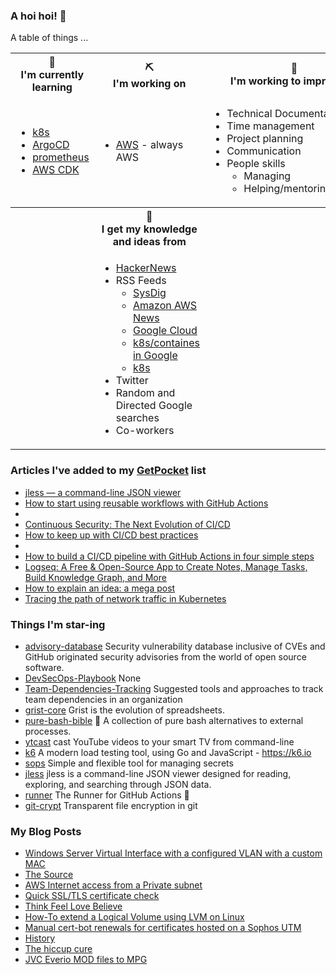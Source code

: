 ### A hoi hoi! 👋

A table of things ...

<table>
    <tr>
        <th>🌱<br/>I'm currently learning</th>
        <th>⛏<br/> I'm working on</th>
        <th>🚧<br/>I'm working to improve on</th>
    </tr>
    <tr>
        <td>
            <ul>
                <li><a href="https://kubernetes.io/">k8s</a></li>
                <li><a href="https://argoproj.github.io/">ArgoCD</a></li>
                <li><a href="https://prometheus.io/">prometheus</a></li>
                <li><a href="https://aws.amazon.com/cdk/">AWS CDK</a></li>
            </ul>
        </td>
        <td>
            <ul>
                <li><a href="https://aws.amazon.com/">AWS</a> - always AWS</li>
            </ul>
        </td>
        <td>
            <ul>
                <li>Technical Documentation</li>
                <li>Time management</li>
                <li>Project planning</li
                ><li>Communication</li>
                <li>People skills<ul>
                <li>Managing</li>
                <li>Helping/mentoring/coaching</li>
            </ul>
        </td>
    </tr>
    <tr>
        <th>&nbsp;</th>
        <th>🏫<br/>I get my knowledge and ideas from</th>
        <th>&nbsp;</th>
    </tr>
    <tr>
        <td>&nbsp;</td>
        <td>
            <ul>
                <li><a href="https://news.ycombinator.com/">HackerNews</a></li>
                <li>
                    RSS Feeds
                    <ul>
                        <li><a href="http://fetchrss.com/rss/5b4e9e358a93f8cc058b4567960404014.xml">SysDig</a></li>
                        <li><a href="https://aws.amazon.com/new/feed/">Amazon AWS News</a></li>
                        <li><a href="https://cloudblog.withgoogle.com/rss/">Google Cloud</a></li>
                        <li><a href="https://cloudblog.withgoogle.com/products/containers-kubernetes/rss/">k8s/containes in Google</a></li>
                        <li><a href="https://kubernetes.io/feed.xml">k8s</a></li>
                    </ul>
                </li>
                <li>Twitter</li>
                <li>Random and Directed Google searches</li>
                <li>Co-workers</li>
            </ul>
        </td>
        <td>&nbsp;</td>
    </tr>
</table>

### Articles I've added to my [GetPocket](https://getpocket.com/) list

* [jless — a command-line JSON viewer](https://pauljuliusmartinez.github.io/)
* [How to start using reusable workflows with GitHub Actions](https://github.blog/2022-02-10-using-reusable-workflows-github-actions/)
* [](http://www.spiderfoot.net/index.html)
* [Continuous Security: The Next Evolution of CI/CD](https://devops.com/continuous-security-the-next-evolution-of-ci-cd/)
* [How to keep up with CI/CD best practices](https://about.gitlab.com/blog/2022/02/03/how-to-keep-up-with-ci-cd-best-practices/)
* [](https://aws.amazon.com/blogs/security/how-to-build-a-multi-region-aws-security-hub-analytic-pipeline/)
* [How to build a CI/CD pipeline with GitHub Actions in four simple steps](https://github.blog/2022-02-02-build-ci-cd-pipeline-github-actions-four-steps/)
* [Logseq: A Free & Open-Source App to Create Notes, Manage Tasks, Build Knowledge Graph, and More](https://itsfoss.com/logseq/)
* [How to explain an idea: a mega post](https://www.markpollard.net/how-to-explain-an-idea/)
* [Tracing the path of network traffic in Kubernetes](https://learnk8s.io/kubernetes-network-packets)

### Things I'm star-ing

* [advisory-database](https://github.com/github/advisory-database)
  Security vulnerability database inclusive of CVEs and GitHub originated security advisories from the world of open source software.
* [DevSecOps-Playbook](https://github.com/6mile/DevSecOps-Playbook)
  None
* [Team-Dependencies-Tracking](https://github.com/TeamTopologies/Team-Dependencies-Tracking)
  Suggested tools and approaches to track team dependencies in an organization
* [grist-core](https://github.com/gristlabs/grist-core)
   Grist is the evolution of spreadsheets. 
* [pure-bash-bible](https://github.com/dylanaraps/pure-bash-bible)
  📖 A collection of pure bash alternatives to external processes.
* [ytcast](https://github.com/MarcoLucidi01/ytcast)
  cast YouTube videos to your smart TV from command-line
* [k6](https://github.com/grafana/k6)
  A modern load testing tool, using Go and JavaScript - https://k6.io
* [sops](https://github.com/mozilla/sops)
  Simple and flexible tool for managing secrets
* [jless](https://github.com/PaulJuliusMartinez/jless)
  jless is a command-line JSON viewer designed for reading, exploring, and searching through JSON data.
* [runner](https://github.com/actions/runner)
  The Runner for GitHub Actions :rocket:
* [git-crypt](https://github.com/AGWA/git-crypt)
  Transparent file encryption in git

### My Blog Posts

* [Windows Server Virtual Interface with a configured VLAN with a custom MAC](https://pgmac.net.au/technology/2019/12/23/windows-vlan.html)
* [The Source](https://pgmac.net.au/technology/2019/02/25/the-source.html)
* [AWS Internet access from a Private subnet](https://pgmac.net.au/technology/2018/09/03/aws-internet-private-subnets.html)
* [Quick SSL/TLS certificate check](https://pgmac.net.au/technology/2018/04/09/ssl-tls-check.html)
* [Think Feel Love Believe](https://pgmac.net.au/family/2017/11/03/think-feel-love-believe.html)
* [How-To extend a Logical Volume using LVM on Linux](https://pgmac.net.au/technology/2017/11/02/lmv-extend.html)
* [Manual cert-bot renewals for certificates hosted on a Sophos UTM](https://pgmac.net.au/technology/2017/08/30/cert-bot-renewal-sophos-utm.html)
* [History](https://pgmac.net.au/language/2017/08/19/history.html)
* [The hiccup cure](https://pgmac.net.au/no%20laughing%20matter/2017/05/28/the-hiccup-cure.html)
* [JVC Everio MOD files to MPG](https://pgmac.net.au/technology/2015/03/18/jvc-everio-mod-to-mpg.html)
